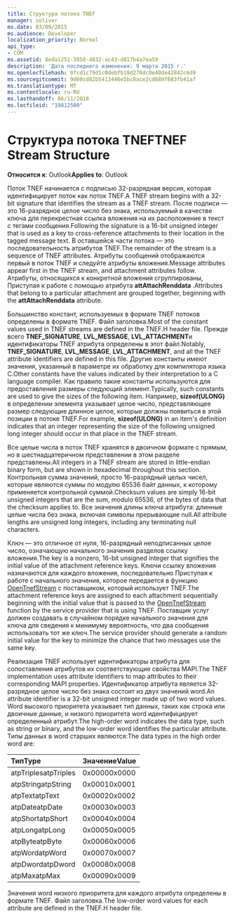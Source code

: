 ```yaml
---
title: Структура потока TNEF
manager: soliver
ms.date: 03/09/2015
ms.audience: Developer
localization_priority: Normal
api_type:
- COM
ms.assetid: 8eda1251-3858-4832-ac43-d817b4a7ea59
description: 'Дата последнего изменения: 9 марта 2015 г.'
ms.openlocfilehash: 0fcd1c79d1c0debfb18d270dc0e40de42842c6d9
ms.sourcegitcommit: 9d60cd82b5413446e5bc8ace2cd689f683fb41a7
ms.translationtype: MT
ms.contentlocale: ru-RU
ms.lasthandoff: 06/11/2018
ms.locfileid: "19812500"
---
```

# <a name="tnef-stream-structure"></a><span data-ttu-id="c8033-103">Структура потока TNEF</span><span class="sxs-lookup"><span data-stu-id="c8033-103">TNEF Stream Structure</span></span>

  
  
<span data-ttu-id="c8033-104">**Относится к**: Outlook</span><span class="sxs-lookup"><span data-stu-id="c8033-104">**Applies to**: Outlook</span></span> 
  
<span data-ttu-id="c8033-105">Поток TNEF начинается с подписью 32-разрядная версия, которая идентифицирует поток как поток TNEF.</span><span class="sxs-lookup"><span data-stu-id="c8033-105">A TNEF stream begins with a 32-bit signature that identifies the stream as a TNEF stream.</span></span> <span data-ttu-id="c8033-106">После подписи — это 16-разрядное целое число без знака, используемый в качестве ключа для перекрестная ссылка вложения на их расположение в текст с тегами сообщения.</span><span class="sxs-lookup"><span data-stu-id="c8033-106">Following the signature is a 16-bit unsigned integer that is used as a key to cross-reference attachments to their location in the tagged message text.</span></span> <span data-ttu-id="c8033-107">В оставшейся части потока — это последовательность атрибутов TNEF.</span><span class="sxs-lookup"><span data-stu-id="c8033-107">The remainder of the stream is a sequence of TNEF attributes.</span></span> <span data-ttu-id="c8033-108">Атрибуты сообщений отображаются первый в поток TNEF и следуйте атрибуты вложения.</span><span class="sxs-lookup"><span data-stu-id="c8033-108">Message attributes appear first in the TNEF stream, and attachment attributes follow.</span></span> <span data-ttu-id="c8033-109">Атрибуты, относящихся к конкретной вложения сгруппированы, Приступая к работе с помощью атрибута **attAttachRenddata** .</span><span class="sxs-lookup"><span data-stu-id="c8033-109">Attributes that belong to a particular attachment are grouped together, beginning with the **attAttachRenddata** attribute.</span></span> 
  
<span data-ttu-id="c8033-110">Большинство констант, используемых в формате TNEF потоков определены в формате TNEF. Файл заголовка.</span><span class="sxs-lookup"><span data-stu-id="c8033-110">Most of the constant values used in TNEF streams are defined in the TNEF.H header file.</span></span> <span data-ttu-id="c8033-111">Прежде всего **TNEF_SIGNATURE**, **LVL_MESSAGE**, **LVL_ATTACHMENT**и идентификаторы TNEF атрибута определены в этот файл.</span><span class="sxs-lookup"><span data-stu-id="c8033-111">Notably, **TNEF_SIGNATURE**, **LVL_MESSAGE**, **LVL_ATTACHMENT**, and all the TNEF attribute identifiers are defined in this file.</span></span> <span data-ttu-id="c8033-112">Другие константы имеют значения, указанный в параметре их обработку для компилятора языка C.</span><span class="sxs-lookup"><span data-stu-id="c8033-112">Other constants have the values indicated by their interpretation to a C language compiler.</span></span> <span data-ttu-id="c8033-113">Как правило такие константы используются для предоставления размеры следующий элемент.</span><span class="sxs-lookup"><span data-stu-id="c8033-113">Typically, such constants are used to give the sizes of the following item.</span></span> <span data-ttu-id="c8033-114">Например, **sizeof(ULONG)** в определении элемента указывает целое число, представляющее размер следующие длинное целое, которые должны появиться в этой позиции в потоке TNEF.</span><span class="sxs-lookup"><span data-stu-id="c8033-114">For example, **sizeof(ULONG)** in an item's definition indicates that an integer representing the size of the following unsigned long integer should occur in that place in the TNEF stream.</span></span> 
  
<span data-ttu-id="c8033-115">Все целые числа в поток TNEF хранятся в двоичном формате с прямым, но в шестнадцатеричном представлении в этом разделе представлены.</span><span class="sxs-lookup"><span data-stu-id="c8033-115">All integers in a TNEF stream are stored in little-endian binary form, but are shown in hexadecimal throughout this section.</span></span> <span data-ttu-id="c8033-116">Контрольная сумма значений, просто 16-разрядный целых чисел, которые являются суммы по модулю 65536 байт данных, к которому применяется контрольной суммой.</span><span class="sxs-lookup"><span data-stu-id="c8033-116">Checksum values are simply 16-bit unsigned integers that are the sum, modulo 65536, of the bytes of data that the checksum applies to.</span></span> <span data-ttu-id="c8033-117">Все значения длины ключа атрибута: длинные целые числа без знака, включая символы прерывающие null.</span><span class="sxs-lookup"><span data-stu-id="c8033-117">All attribute lengths are unsigned long integers, including any terminating null characters.</span></span>
  
<span data-ttu-id="c8033-118">Ключ — это отличное от нуля, 16-разрядный неподписанных целое число, означающую начального значения разделов ссылку вложения.</span><span class="sxs-lookup"><span data-stu-id="c8033-118">The key is a nonzero, 16-bit unsigned integer that signifies the initial value of the attachment reference keys.</span></span> <span data-ttu-id="c8033-119">Ключи ссылку вложения назначаются для каждого вложения, последовательно Приступая к работе с начального значения, которое передается в функцию [OpenTnefStream](opentnefstream.md) с поставщиком, который использует TNEF.</span><span class="sxs-lookup"><span data-stu-id="c8033-119">The attachment reference keys are assigned to each attachment sequentially beginning with the initial value that is passed to the [OpenTnefStream](opentnefstream.md) function by the service provider that is using TNEF.</span></span> <span data-ttu-id="c8033-120">Поставщик услуг должен создавать в случайном порядке начального значения для ключа для сведения к минимуму вероятность, что два сообщения использовать тот же ключ.</span><span class="sxs-lookup"><span data-stu-id="c8033-120">The service provider should generate a random initial value for the key to minimize the chance that two messages use the same key.</span></span> 
  
<span data-ttu-id="c8033-121">Реализация TNEF использует идентификаторы атрибута для сопоставления атрибутов их соответствующие свойства MAPI.</span><span class="sxs-lookup"><span data-stu-id="c8033-121">The TNEF implementation uses attribute identifiers to map attributes to their corresponding MAPI properties.</span></span> <span data-ttu-id="c8033-122">Идентификатор атрибута является 32-разрядное целое число без знака состоит из двух значений word.</span><span class="sxs-lookup"><span data-stu-id="c8033-122">An attribute identifier is a 32-bit unsigned integer made up of two word values.</span></span> <span data-ttu-id="c8033-123">Word высокого приоритета указывает тип данных, таких как строка или двоичные данные, и низкого приоритета word идентифицирует определенный атрибут.</span><span class="sxs-lookup"><span data-stu-id="c8033-123">The high-order word indicates the data type, such as string or binary, and the low-order word identifies the particular attribute.</span></span> <span data-ttu-id="c8033-124">Типы данных в word старших являются:</span><span class="sxs-lookup"><span data-stu-id="c8033-124">The data types in the high order word are:</span></span>
  
|<span data-ttu-id="c8033-125">**Тип**</span><span class="sxs-lookup"><span data-stu-id="c8033-125">**Type**</span></span>|<span data-ttu-id="c8033-126">**Значение**</span><span class="sxs-lookup"><span data-stu-id="c8033-126">**Value**</span></span>|
|:-----|:-----|
|<span data-ttu-id="c8033-127">atpTriples</span><span class="sxs-lookup"><span data-stu-id="c8033-127">atpTriples</span></span>  <br/> |<span data-ttu-id="c8033-128">0x0000</span><span class="sxs-lookup"><span data-stu-id="c8033-128">0x0000</span></span>  <br/> |
|<span data-ttu-id="c8033-129">atpString</span><span class="sxs-lookup"><span data-stu-id="c8033-129">atpString</span></span>  <br/> |<span data-ttu-id="c8033-130">0x0001</span><span class="sxs-lookup"><span data-stu-id="c8033-130">0x0001</span></span>  <br/> |
|<span data-ttu-id="c8033-131">atpText</span><span class="sxs-lookup"><span data-stu-id="c8033-131">atpText</span></span>  <br/> |<span data-ttu-id="c8033-132">0x0002</span><span class="sxs-lookup"><span data-stu-id="c8033-132">0x0002</span></span>  <br/> |
|<span data-ttu-id="c8033-133">atpDate</span><span class="sxs-lookup"><span data-stu-id="c8033-133">atpDate</span></span>  <br/> |<span data-ttu-id="c8033-134">0x0003</span><span class="sxs-lookup"><span data-stu-id="c8033-134">0x0003</span></span>  <br/> |
|<span data-ttu-id="c8033-135">atpShort</span><span class="sxs-lookup"><span data-stu-id="c8033-135">atpShort</span></span>  <br/> |<span data-ttu-id="c8033-136">0x0004</span><span class="sxs-lookup"><span data-stu-id="c8033-136">0x0004</span></span>  <br/> |
|<span data-ttu-id="c8033-137">atpLong</span><span class="sxs-lookup"><span data-stu-id="c8033-137">atpLong</span></span>  <br/> |<span data-ttu-id="c8033-138">0x0005</span><span class="sxs-lookup"><span data-stu-id="c8033-138">0x0005</span></span>  <br/> |
|<span data-ttu-id="c8033-139">atpByte</span><span class="sxs-lookup"><span data-stu-id="c8033-139">atpByte</span></span>  <br/> |<span data-ttu-id="c8033-140">0x0006</span><span class="sxs-lookup"><span data-stu-id="c8033-140">0x0006</span></span>  <br/> |
|<span data-ttu-id="c8033-141">atpWord</span><span class="sxs-lookup"><span data-stu-id="c8033-141">atpWord</span></span>  <br/> |<span data-ttu-id="c8033-142">0x0007</span><span class="sxs-lookup"><span data-stu-id="c8033-142">0x0007</span></span>  <br/> |
|<span data-ttu-id="c8033-143">atpDword</span><span class="sxs-lookup"><span data-stu-id="c8033-143">atpDword</span></span>  <br/> |<span data-ttu-id="c8033-144">0x0008</span><span class="sxs-lookup"><span data-stu-id="c8033-144">0x0008</span></span>  <br/> |
|<span data-ttu-id="c8033-145">atpMax</span><span class="sxs-lookup"><span data-stu-id="c8033-145">atpMax</span></span>  <br/> |<span data-ttu-id="c8033-146">0x0009</span><span class="sxs-lookup"><span data-stu-id="c8033-146">0x0009</span></span>  <br/> |
   
<span data-ttu-id="c8033-147">Значения word низкого приоритета для каждого атрибута определены в формате TNEF. Файл заголовка.</span><span class="sxs-lookup"><span data-stu-id="c8033-147">The low-order word values for each attribute are defined in the TNEF.H header file.</span></span>
  

